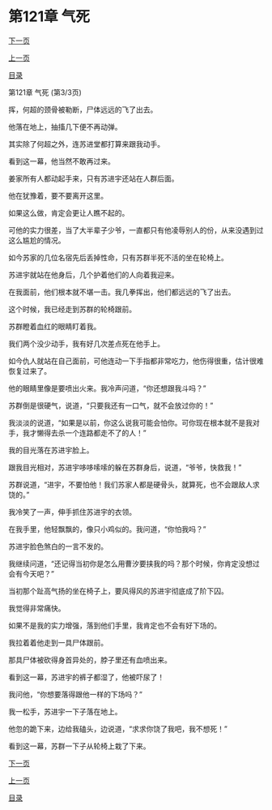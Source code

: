 <h1>第121章   气死</h1>
            <div><p><a href="./0363_%E7%AC%AC122%E7%AB%A0_%E8%B6%81%E4%BA%BA%E4%B9%8B%E5%8D%B1.md">下一页</a></p><p><a href="./0361_%E7%AC%AC121%E7%AB%A0_%E6%B0%94%E6%AD%BB.md">上一页</a></p><p><a href="../">目录</a></p></div>
            <div><p>第121章   气死 (第3/3页)</p><p>挥，何超的颈骨被勒断，尸体远远的飞了出去。</p><p>他落在地上，抽搐几下便不再动弹。</p><p>其实除了何超之外，连苏进堂都打算来跟我动手。</p><p>看到这一幕，他当然不敢再过来。</p><p>姜家所有人都动起手来，只有苏进宇还站在人群后面。</p><p>他在犹豫着，要不要离开这里。</p><p>如果这么做，肯定会更让人瞧不起的。</p><p>可他的实力很差，当了大半辈子少爷，一直都只有他凌辱别人的份，从来没遇到过这么尴尬的情况。</p><p>如今苏家的几位名宿先后丢掉性命，只有苏群半死不活的坐在轮椅上。</p><p>苏进宇就站在他身后，几个护着他们的人向着我迎来。</p><p>在我面前，他们根本就不堪一击。我几拳挥出，他们都远远的飞了出去。</p><p>这个时候，我已经走到苏群的轮椅跟前。</p><p>苏群瞪着血红的眼睛盯着我。</p><p>我们两个没少动手，我有好几次差点死在他手上。</p><p>如今仇人就站在自己面前，可他连动一下手指都非常吃力，他伤得很重，估计很难恢复过来了。</p><p>他的眼睛里像是要喷出火来。我冷声问道，“你还想跟我斗吗？”</p><p>苏群倒是很硬气，说道，“只要我还有一口气，就不会放过你的！”</p><p>我淡淡的说道，“如果是以前，你这么说我可能会怕你。可你现在根本就不是我对手，我才懒得去杀一个连路都走不了的人！”</p><p>我的目光落在苏进宇脸上。</p><p>跟我目光相对，苏进宇哆哆嗦嗦的躲在苏群身后，说道，“爷爷，快救我！”</p><p>苏群说道，“进宇，不要怕他！我们苏家人都是硬骨头，就算死，也不会跟敌人求饶的。”</p><p>我冷笑了一声，伸手抓住苏进宇的衣领。</p><p>在我手里，他轻飘飘的，像只小鸡似的。我问道，“你怕我吗？”</p><p>苏进宇脸色煞白的一言不发的。</p><p>我继续问道，“还记得当初你是怎么用曹汐要挟我的吗？那个时候，你肯定没想过会有今天吧？”</p><p>当初那个趾高气扬的坐在椅子上，要风得风的苏进宇彻底成了阶下囚。</p><p>我觉得非常痛快。</p><p>如果不是我的实力增强，落到他们手里，我肯定也不会有好下场的。</p><p>我拉着着他走到一具尸体跟前。</p><p>那具尸体被砍得身首异处的，脖子里还有血喷出来。</p><p>看到这一幕，苏进宇的裤子都湿了，他被吓尿了！</p><p>我问他，“你想要落得跟他一样的下场吗？”</p><p>我一松手，苏进宇一下子落在地上。</p><p>他忽的跪下来，边给我磕头，边说道，“求求你饶了我吧，我不想死！”</p><p>看到这一幕，苏群一下子从轮椅上栽了下来。</p></div>
            <div><p><a href="./0363_%E7%AC%AC122%E7%AB%A0_%E8%B6%81%E4%BA%BA%E4%B9%8B%E5%8D%B1.md">下一页</a></p><p><a href="./0361_%E7%AC%AC121%E7%AB%A0_%E6%B0%94%E6%AD%BB.md">上一页</a></p><p><a href="../">目录</a></p></div>